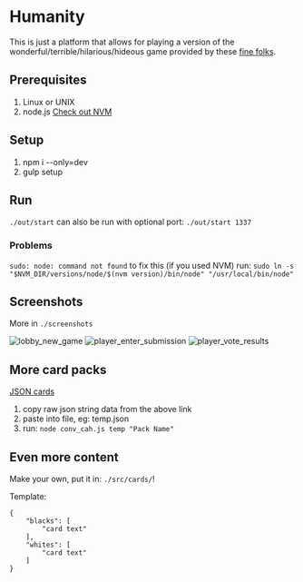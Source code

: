 # Humanity

This is just a platform that allows for playing a version of the wonderful/terrible/hilarious/hideous game provided by these [fine folks](https://cardsagainsthumanity.com/).

## Prerequisites

1. Linux or UNIX
2. node.js [Check out NVM](https://github.com/creationix/nvm)


## Setup

1. npm i --only=dev
2. gulp setup


## Run

```./out/start``` can also be run with optional port: ```./out/start 1337```

### Problems

```sudo: node: command not found``` to fix this (if you used NVM) run: ```sudo ln -s "$NVM_DIR/versions/node/$(nvm version)/bin/node" "/usr/local/bin/node"```


## Screenshots

More in ```./screenshots```

![lobby_new_game](./screenshots/lobby_new_game.png)
![player_enter_submission](./screenshots/player_enter_submission.png)
![player_vote_results](./screenshots/player_vote_results.png)

## More card packs

[JSON cards](https://www.crhallberg.com/cah/)

1. copy raw json string data from the above link
2. paste into file, eg: temp.json
3. run: ```node conv_cah.js temp "Pack Name"```

## Even more content

Make your own, put it in: ```./src/cards/```!

Template:

```
{
	"blacks": [
		"card text"
	],
	"whites": [
		"card text"
	]
}
```